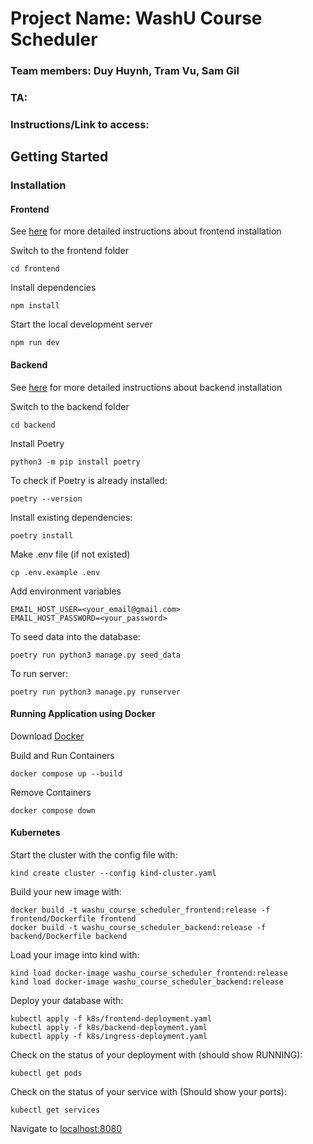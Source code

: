 # Project Name: WashU Course Scheduler

### Team members: Duy Huynh, Tram Vu, Sam Gil

### TA: <Insert Here>

### Instructions/Link to access: <insert here>

## Getting Started

### Installation

#### Frontend

See [here](./frontend/README.md) for more detailed instructions about frontend installation

Switch to the frontend folder
```
cd frontend
```

Install dependencies
```
npm install
```

Start the local development server
```
npm run dev
```


#### Backend
See [here](./backend/README.md) for more detailed instructions about backend installation

Switch to the backend folder
```
cd backend
```

Install Poetry
```
python3 -m pip install poetry
```

To check if Poetry is already installed:

```
poetry --version
```

Install existing dependencies:
```
poetry install
```

Make .env file (if not existed)
```
cp .env.example .env
```

Add environment variables
```
EMAIL_HOST_USER=<your_email@gmail.com>
EMAIL_HOST_PASSWORD=<your_password>
```

To seed data into the database:

```
poetry run python3 manage.py seed_data
```

To run server:
```
poetry run python3 manage.py runserver
```

#### Running Application using Docker
Download [Docker](https://www.docker.com/get-started/)

Build and Run Containers
```
docker compose up --build
```

Remove Containers
```
docker compose down
```

#### Kubernetes

Start the cluster with the config file with:
```
kind create cluster --config kind-cluster.yaml
```

Build your new image with:
```
docker build -t washu_course_scheduler_frontend:release -f frontend/Dockerfile frontend
docker build -t washu_course_scheduler_backend:release -f backend/Dockerfile backend
```

Load your image into kind with:
```
kind load docker-image washu_course_scheduler_frontend:release
kind load docker-image washu_course_scheduler_backend:release
```

Deploy your database with:
```
kubectl apply -f k8s/frontend-deployment.yaml
kubectl apply -f k8s/backend-deployment.yaml
kubectl apply -f k8s/ingress-deployment.yaml
```

Check on the status of your deployment with (should show RUNNING):
```
kubectl get pods
```

Check on the status of your service with (Should show your ports):
```
kubectl get services
```

Navigate to [localhost:8080](localhost:8080)
